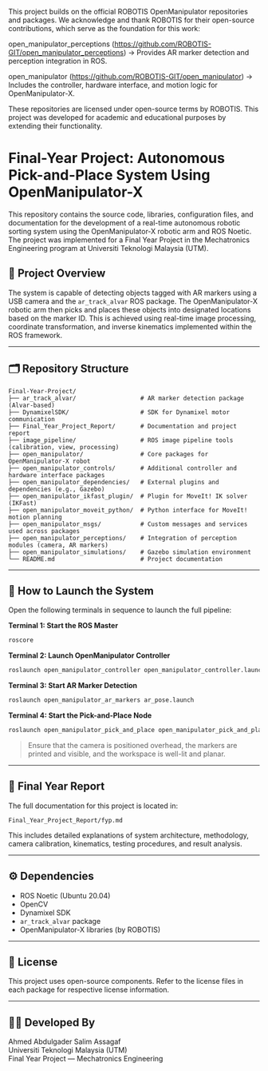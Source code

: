 This project builds on the official ROBOTIS OpenManipulator repositories and packages. We acknowledge and thank ROBOTIS for their open-source contributions, which serve as the foundation for this work:

open_manipulator_perceptions (https://github.com/ROBOTIS-GIT/open_manipulator_perceptions)
→ Provides AR marker detection and perception integration in ROS.

open_manipulator (https://github.com/ROBOTIS-GIT/open_manipulator)
→ Includes the controller, hardware interface, and motion logic for OpenManipulator-X.

These repositories are licensed under open-source terms by ROBOTIS. This project was developed for academic and educational purposes by extending their functionality.


# Final-Year Project: Autonomous Pick-and-Place System Using OpenManipulator-X

This repository contains the source code, libraries, configuration files, and documentation for the development of a real-time autonomous robotic sorting system using the OpenManipulator-X robotic arm and ROS Noetic. The project was implemented for a Final Year Project in the Mechatronics Engineering program at Universiti Teknologi Malaysia (UTM).

## 📌 Project Overview

The system is capable of detecting objects tagged with AR markers using a USB camera and the `ar_track_alvar` ROS package. The OpenManipulator-X robotic arm then picks and places these objects into designated locations based on the marker ID. This is achieved using real-time image processing, coordinate transformation, and inverse kinematics implemented within the ROS framework.

---

## 🗂️ Repository Structure

```
Final-Year-Project/
├── ar_track_alvar/                  # AR marker detection package (Alvar-based)
├── DynamixelSDK/                    # SDK for Dynamixel motor communication
├── Final_Year_Project_Report/       # Documentation and project report
├── image_pipeline/                  # ROS image pipeline tools (calibration, view, processing)
├── open_manipulator/                # Core packages for OpenManipulator-X robot
├── open_manipulator_controls/       # Additional controller and hardware interface packages
├── open_manipulator_dependencies/   # External plugins and dependencies (e.g., Gazebo)
├── open_manipulator_ikfast_plugin/  # Plugin for MoveIt! IK solver (IKFast)
├── open_manipulator_moveit_python/  # Python interface for MoveIt! motion planning
├── open_manipulator_msgs/           # Custom messages and services used across packages
├── open_manipulator_perceptions/    # Integration of perception modules (camera, AR markers)
├── open_manipulator_simulations/    # Gazebo simulation environment
└── README.md                        # Project documentation
```

---

## 🚀 How to Launch the System

Open the following terminals in sequence to launch the full pipeline:

**Terminal 1: Start the ROS Master**
```bash
roscore
```

**Terminal 2: Launch OpenManipulator Controller**
```bash
roslaunch open_manipulator_controller open_manipulator_controller.launch usb_port:=/dev/ttyACM0 baud_rate:=1000000
```

**Terminal 3: Start AR Marker Detection**
```bash
roslaunch open_manipulator_ar_markers ar_pose.launch
```

**Terminal 4: Start the Pick-and-Place Node**
```bash
roslaunch open_manipulator_pick_and_place open_manipulator_pick_and_place.launch
```

> Ensure that the camera is positioned overhead, the markers are printed and visible, and the workspace is well-lit and planar.

---

## 📑 Final Year Report

The full documentation for this project is located in:

```
Final_Year_Project_Report/fyp.md
```

This includes detailed explanations of system architecture, methodology, camera calibration, kinematics, testing procedures, and result analysis.

---

## ⚙️ Dependencies

- ROS Noetic (Ubuntu 20.04)
- OpenCV
- Dynamixel SDK
- `ar_track_alvar` package
- OpenManipulator-X libraries (by ROBOTIS)

---

## 📘 License

This project uses open-source components. Refer to the license files in each package for respective license information.

---

## 👨‍🔧 Developed By

Ahmed Abdulgader Salim Assagaf  
Universiti Teknologi Malaysia (UTM)  
Final Year Project — Mechatronics Engineering
